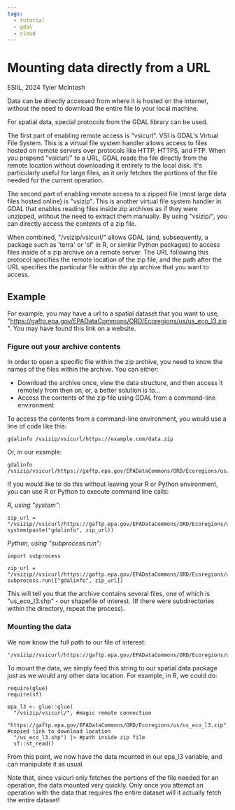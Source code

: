 ```yaml
---
tags:
  - tutorial
  - gdal
  - cloud
---
```


# Mounting data directly from a URL

ESIIL, 2024
Tyler McIntosh

Data can be directly accessed from where it is hosted on the internet, without the need to download the entire file to your local machine.

For spatial data, special protocols from the GDAL library can be used.

The first part of enabling remote access is "vsicurl". VSI is GDAL's Virtual File System. This is a virtual file system handler allows access to files hosted on remote servers over protocols like HTTP, HTTPS, and FTP. When you prepend "vsicurl/" to a URL, GDAL reads the file directly from the remote location without downloading it entirely to the local disk. It's particularly useful for large files, as it only fetches the portions of the file needed for the current operation.

The second part of enabling remote access to a zipped file (most large data files hosted online) is "vsizip". This is another virtual file system handler in GDAL that enables reading files inside zip archives as if they were unzipped, without the need to extract them manually. By using "vsizip/", you can directly access the contents of a zip file.

When combined, "/vsizip/vsicurl/" allows GDAL (and, subsequently, a package such as 'terra' or 'sf' in R, or similar Python packages) to access files inside of a zip archive on a remote server. The URL following this protocol specifies the remote location of the zip file, and the path after the URL specifies the particular file within the zip archive that you want to access.

## Example

For example, you may have a url to a spatial dataset that you want to use, "https://gaftp.epa.gov/EPADataCommons/ORD/Ecoregions/us/us_eco_l3.zip". You may have found this link on a website.

### Figure out your archive contents

In order to open a specific file within the zip archive, you need to know the names of the files within the archive. You can either:

  - Download the archive once, view the data structure, and then access it remotely from then on, or, a better solution is to...
  - Access the contents of the zip file using GDAL from a command-line environment

To access the contents from a command-line environment, you would use a line of code like this:
```
gdalinfo /vsizip/vsicurl/https://example.com/data.zip
```
Or, in our example:
```
gdalinfo /vsizip/vsicurl/https://gaftp.epa.gov/EPADataCommons/ORD/Ecoregions/us/us_eco_l3.zip
```

If you would like to do this without leaving your R or Python environment, you can use R or Python to execute command line calls:

*R, using "system":*
```
zip_url = "/vsizip//vsicurl/https://gaftp.epa.gov/EPADataCommons/ORD/Ecoregions/us/us_eco_l3.zip"
system(paste("gdalinfo", zip_url))
```

*Python, using "subprocess.run":*
```
import subprocess

zip_url = "/vsizip//vsicurl/https://gaftp.epa.gov/EPADataCommons/ORD/Ecoregions/us/us_eco_l3.zip"
subprocess.run(["gdalinfo", zip_url])
```

This will tell you that the archive contains several files, one of which is "us_eco_l3.shp" - our shapefile of interest. (If there were subdirectories within the directory, repeat the process).

### Mounting the data

We now know the full path to our file of interest:
```
"/vsizip//vsicurl/https://gaftp.epa.gov/EPADataCommons/ORD/Ecoregions/us/us_eco_l3.zip/us_eco_l3.shp"
```

To mount the data, we simply feed this string to our spatial data package just as we would any other data location. For example, in R, we could do:
```
require(glue)
require(sf)

epa_l3 <- glue::glue(
  "/vsizip/vsicurl/", #magic remote connection
  "https://gaftp.epa.gov/EPADataCommons/ORD/Ecoregions/us/us_eco_l3.zip", #copied link to download location
  "/us_eco_l3.shp") |> #path inside zip file
  sf::st_read()
```

From this point, we now have the data mounted in our epa_l3 variable, and can manipulate it as usual.

Note that, since vsicurl only fetches the portions of the file needed for an operation, the data mounted very quickly. Only once you attempt an operation with the data that requires the entire dataset will it actually fetch the entire dataset!






